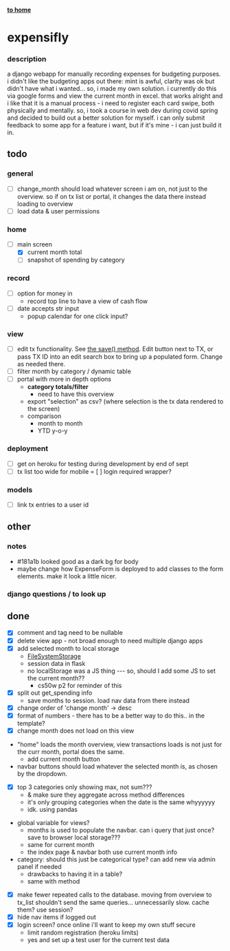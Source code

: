 #### [to home](https://jackforgash.com/)

# expensifly

### description
a django webapp for manually recording expenses for budgeting purposes.  
i didn't like the budgeting apps out there: mint is awful, clarity was ok but didn't have what i wanted... so, i made my own solution. i currently do this via google forms and view the current month in excel. that works alright and i like that it is a manual process - i need to register each card swipe, both physically and mentally. so, i took a course in web dev during covid spring and decided to build out a better solution for myself. i can only submit feedback to some app for a feature i want, but if it's mine - i can just build it in.  


## todo
### general
- [ ] change_month should load whatever screen i am on, not just to the overview. so if on tx list or portal, it changes the data there instead loading to overview
- [ ] load data & user permissions

### home
- [ ] main screen
  - [x] current month total
  - [ ] snapshot of spending by category

### record
- [ ] option for money in
  - record top line to have a view of cash flow
- [ ] date accepts str input
  - popup calendar for one click input?


### view
- [ ] edit tx functionality. See [the save() method](https://docs.djangoproject.com/en/3.0/topics/forms/modelforms/#the-save-method). Edit button next to TX, or pass TX ID into an edit search box to bring up a populated form. Change as needed there.
- [ ] filter month by category / dynamic table
- [ ] portal with more in depth options
  - **category totals/filter**
    - need to have this overview
  - export "selection" as csv? (where selection is the tx data rendered to the screen)
  - comparison
    - month to month
    - YTD y-o-y


### deployment
- [ ] get on heroku for testing during development by end of sept
- [ ] tx list too wide for mobile
= [ ] login required wrapper?

### models
- [ ] link tx entries to a user id


## other
### notes
- #181a1b looked good as a dark bg for body
- maybe change how ExpenseForm is deployed to add classes to the form elements. make it look a little nicer.

### django questions / to look up


## done

- [x] comment and tag need to be nullable
- [x] delete view app - not broad enough to need multiple django apps
- [x] add selected month to local storage
	- [FileSystemStorage](https://docs.djangoproject.com/en/3.1/ref/files/storage/)
	- session data in flask
	- no localStorage was a JS thing --- so, should I add some JS to set the current month??
		- cs50w p2 for reminder of this
- [x] split out get_spending info
  - save months to session. load nav data from there instead
- [x] change order of 'change month' -> desc
- [x] format of numbers - there has to be a better way to do this.. in the template?
- [x] change month does not load on this view
- "home" loads the month overview, view transactions loads is not just for the curr month, portal does the same.
  - add current month button
- navbar buttons should load whatever the selected month is, as chosen by the dropdown.
- [x] top 3 categories only showing max, not sum???
  - & make sure they aggregate across method differences
  - it's only grouping categories when the date is the same whyyyyyy
  - idk. using pandas
- global variable for views?
  - months is used to populate the navbar. can i query that just once? save to browser local storage???
  - same for current month
  - the index page & navbar both use current month info
- category: should this just be categorical type? can add new via admin panel if needed
  - drawbacks to having it in a table?
  - same with method
- [x] make fewer repeated calls to the database. moving from overview to tx_list shouldn't send the same queries... unnecessarily slow. cache them? use session?
- [x] hide nav items if logged out
- [x] login screen? once online i'll want to keep my own stuff secure
  - limit random registration (heroku limits)
  - yes and set up a test user for the current test data
